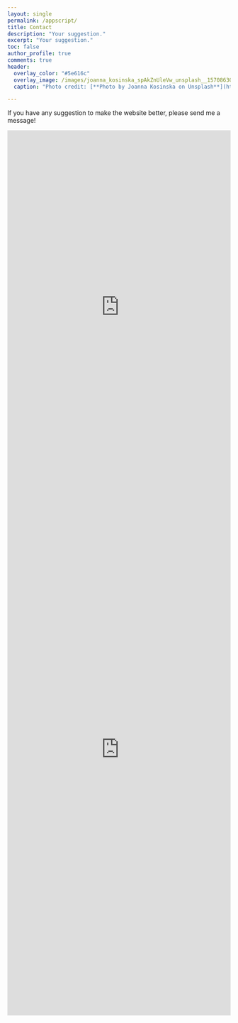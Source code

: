 ```yaml
---
layout: single
permalink: /appscript/
title: Contact
description: "Your suggestion."
excerpt: "Your suggestion."
toc: false
author_profile: true
comments: true
header:
  overlay_color: "#5e616c"
  overlay_image: /images/joanna_kosinska_spAkZnUleVw_unsplash__1570863039_79577.jpg
  caption: "Photo credit: [**Photo by Joanna Kosinska on Unsplash**](https://unsplash.com/photos/spAkZnUleVw)"

---
```


If you have any suggestion to make the website better, please send me a message!

<iframe src="https://docs.google.com/forms/d/e/1FAIpQLSeTRMJ2f0IHmRTdNzXZkz0bg8G-nF0XP0zJllWn_oHl48O5bQ/viewform?embedded=true" width="100%" height="795" frameborder="0" marginheight="0" marginwidth="0">Loading…</iframe>

<iframe width='100%' height='1200' frameborder='0' src='https://docs.google.com/spreadsheets/d/1ZPlmCIu93v192g66ZWBI3oMhBFfghxqMPmVumGMn6tc'></iframe>